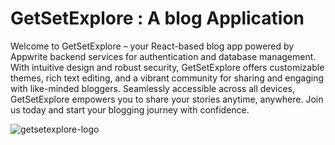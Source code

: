 # GetSetExplore : A blog Application
Welcome to GetSetExplore – your React-based blog app powered by Appwrite backend services for authentication and database management. With intuitive design and robust security, GetSetExplore offers customizable themes, rich text editing, and a vibrant community for sharing and engaging with like-minded bloggers. Seamlessly accessible across all devices, GetSetExplore empowers you to share your stories anytime, anywhere. Join us today and start your blogging journey with confidence.

![getsetexplore-logo]('/public/images/LOGO/android-chrome-512x512.png')